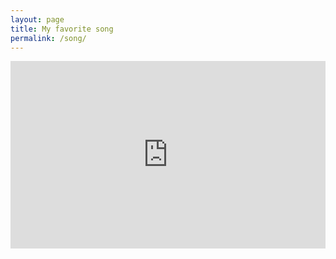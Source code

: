 ```yaml
---
layout: page
title: My favorite song
permalink: /song/
---
```

<iframe src="https://spotify.com/playlist/6o4t8span0hKPXZ7muuebm" width="100%" height="300" frameborder="0" allowtransparency="true"></iframe>

